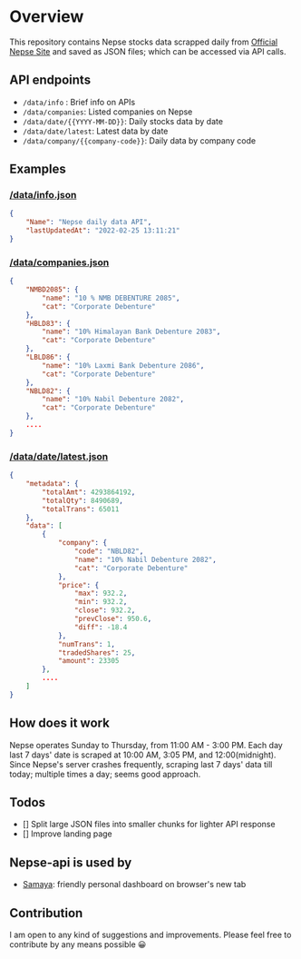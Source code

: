 # Overview

This repository contains Nepse stocks data scrapped daily from [Official Nepse Site](http://www.nepalstock.com/todaysprice) and saved as JSON files; which can be accessed via API calls.

## API endpoints

- `/data/info` : Brief info on APIs
- `/data/companies`: Listed companies on Nepse
- `/data/date/{{YYYY-MM-DD}}`: Daily stocks data by date
- `/data/date/latest`: Latest data by date
- `/data/company/{{company-code}}`: Daily data by company code

## Examples

### [/data/info.json](https://bibhuticoder.github.io/nepse-api/data/info.json)
```json
{
    "Name": "Nepse daily data API",
    "lastUpdatedAt": "2022-02-25 13:11:21"
}
```

### [/data/companies.json](https://bibhuticoder.github.io/nepse-api/data/companies.json)
```json
{
    "NMBD2085": {
        "name": "10 % NMB DEBENTURE 2085",
        "cat": "Corporate Debenture"
    },
    "HBLD83": {
        "name": "10% Himalayan Bank Debenture 2083",
        "cat": "Corporate Debenture"
    },
    "LBLD86": {
        "name": "10% Laxmi Bank Debenture 2086",
        "cat": "Corporate Debenture"
    },
    "NBLD82": {
        "name": "10% Nabil Debenture 2082",
        "cat": "Corporate Debenture"
    },
    ....
}
```
### [/data/date/latest.json](https://bibhuticoder.github.io/nepse-api/data/date/latest.json)
```json
{
    "metadata": {
        "totalAmt": 4293864192,
        "totalQty": 8490689,
        "totalTrans": 65011
    },
    "data": [
        {
            "company": {
                "code": "NBLD82",
                "name": "10% Nabil Debenture 2082",
                "cat": "Corporate Debenture"
            },
            "price": {
                "max": 932.2,
                "min": 932.2,
                "close": 932.2,
                "prevClose": 950.6,
                "diff": -18.4
            },
            "numTrans": 1,
            "tradedShares": 25,
            "amount": 23305
        },
        ....
    ]
}
```

## How does it work

Nepse operates Sunday to Thursday, from 11:00 AM - 3:00 PM. Each day last 7 days' date is scraped at 10:00 AM, 3:05 PM, and 12:00(midnight). Since Nepse's server crashes frequently, scraping last 7 days' data till today; multiple times a day; seems good approach.

## Todos
- [] Split large JSON files into smaller chunks for lighter API response
- [] Improve landing page

## Nepse-api is used by

- [Samaya](https://bibhuticoder.github.io/samaya/): friendly personal dashboard on browser's new tab

## Contribution
I am open to any kind of suggestions and improvements. Please feel free to contribute by any means possible 😀
